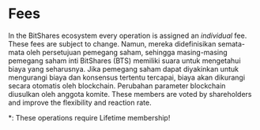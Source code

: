 # Fees

In the BitShares ecosystem every operation is assigned an *individual* fee. These fees are subject to change. Namun, mereka didefinisikan semata-mata oleh persetujuan pemegang saham, sehingga masing-masing pemegang saham inti BitShares (BTS) memiliki suara untuk mengetahui biaya yang seharusnya. Jika pemegang saham dapat diyakinkan untuk mengurangi biaya dan konsensus tertentu tercapai, biaya akan dikurangi secara otomatis oleh blockchain. Perubahan parameter blockchain diusulkan oleh anggota komite. These members are voted by shareholders and improve the flexibility and reaction rate.

\*: These operations require Lifetime membership!